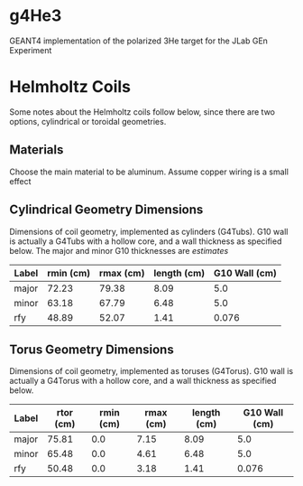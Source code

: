 # g4He3

GEANT4 implementation of the polarized 3He target for the JLab GEn Experiment

# Helmholtz Coils

Some notes about the Helmholtz coils follow below, since there are two options, 
cylindrical or toroidal geometries.  

## Materials

Choose the main material to be aluminum.  Assume copper wiring is a small effect

## Cylindrical Geometry Dimensions 

Dimensions of coil geometry, implemented as cylinders (G4Tubs).  G10 wall is actually a G4Tubs
with a hollow core, and a wall thickness as specified below.  The major and minor 
G10 thicknesses are *estimates*  

| Label | rmin (cm) | rmax (cm) | length (cm) | G10 Wall (cm) |
|-------|-----------|-----------|-------------|---------------|
| major | 72.23     | 79.38     | 8.09        | 5.0           |
| minor | 63.18     | 67.79     | 6.48        | 5.0           |
| rfy   | 48.89     | 52.07     | 1.41        | 0.076         |

## Torus Geometry Dimensions 

Dimensions of coil geometry, implemented as toruses (G4Torus).  G10 wall is actually a G4Torus
with a hollow core, and a wall thickness as specified below. 

| Label | rtor (cm) | rmin (cm) | rmax (cm) | length (cm) | G10 Wall (cm) |
|-------|-----------|-----------|-----------|-------------|---------------|
| major | 75.81     | 0.0       | 7.15      | 8.09        | 5.0           |
| minor | 65.48     | 0.0       | 4.61      | 6.48        | 5.0           |
| rfy   | 50.48     | 0.0       | 3.18      | 1.41        | 0.076         | 

